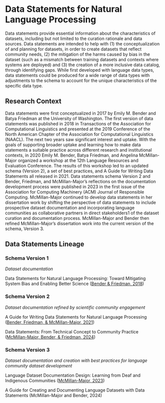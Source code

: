 # Data Statements for Natural Language Processing

Data statements provide essential information about the characteristics of datasets, including but not limited to the curation rationale and data sources. Data statements are intended to help with (1) the conceptualization of and planning for datasets, in order to create datasets that reflect community needs, (2) the mitigation of the harms caused by bias in the dataset (such as a mismatch between training datasets and contexts where systems are deployed) and (3) the creation of a more inclusive data catalog, through identifying gaps. While first developed with language data types, data statements could be produced for a wide range of data types with adjustments to the schema to account for the unique characteristics of the specific data type.

## Research Context

Data statements were first conceptualized in 2017 by Emily M. Bender and Batya Friedman at the University of Washington. The first version of data statements was published in 2018 in Transactions of the Association for Computational Linguistics and presented at the 2019 Conference of the North American Chapter of the Association for Computational Linguistics (NAACL). The next two years saw significant interest and uptake. With the goals of supporting broader uptake and learning how to make data statements a suitable practice across different research and institutional contexts, in 2020 Emily M. Bender, Batya Friedman, and Angelina McMillan-Major organized a workshop at the 12th Language Resources and Evaluation Conference. The results of this workshop led to an updated schema (Version 2), a set of best practices, and A Guide for Writing Data Statements all released in 2021.
Data statements schema Version 2 and Bender, Friedman, and McMillan-Major’s reflections on the documentation development process were published in 2023 in the first issue of the Association for Computing Machinery (ACM) Journal of Responsible Computing. McMillan-Major continued to develop data statements in her dissertation work by shifting the perspective of data statements to include prospective dataset documentation and incorporating language communities as collaborative partners in direct stakeholders1 of the dataset curation and documentation process. McMillan-Major and Bender then refined McMillan-Major’s dissertation work into the current version of the schema, Version 3.

## Data Statements Lineage

### Schema Version 1
_Dataset documentation_ 

Data Statements for Natural Language Processing: Toward Mitigating System Bias and Enabling Better Science ([Bender & Friedman, 2018](https://aclanthology.org/Q18-1041/))

### Schema Version 2
_Dataset documentation refined by scientific community engagement_

A Guide for Writing Data Statements for Natural Language Processing ([Bender, Friedman, & McMillan-Major, 2021](https://github.com/TechPolicyLab/Data-Statements/blob/main/V2-a-guide-for-writing-data-statements.md))

Data Statements: From Technical Concept to Community Practice ([McMillan-Major, Bender, & Friedman, 2024](https://dl.acm.org/doi/10.1145/3594737))

### Schema Version 3
_Dataset documentation and creation with best practices for language community dataset development_

Language Dataset Documentation Design: Learning from Deaf and Indigenous Communities ([McMillan-Major, 2023](https://digital.lib.washington.edu/researchworks/handle/1773/50854))

A Guide for Creating and Documenting Language Datasets with Data Statements (McMillan-Major and Bender, 2024)
